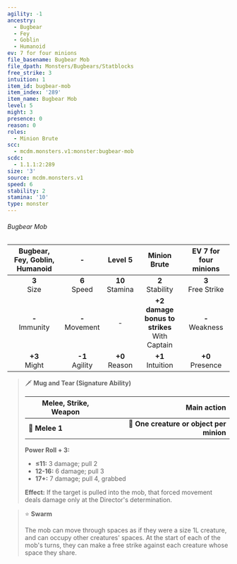 ```yaml
---
agility: -1
ancestry:
  - Bugbear
  - Fey
  - Goblin
  - Humanoid
ev: 7 for four minions
file_basename: Bugbear Mob
file_dpath: Monsters/Bugbears/Statblocks
free_strike: 3
intuition: 1
item_id: bugbear-mob
item_index: '289'
item_name: Bugbear Mob
level: 5
might: 3
presence: 0
reason: 0
roles:
  - Minion Brute
scc:
  - mcdm.monsters.v1:monster:bugbear-mob
scdc:
  - 1.1.1:2:289
size: '3'
source: mcdm.monsters.v1
speed: 6
stability: 2
stamina: '10'
type: monster
---
```


###### Bugbear Mob

| Bugbear, Fey, Goblin, Humanoid |          -          |       Level 5       |                   Minion Brute                   | EV 7 for four minions  |
| :----------------------------: | :-----------------: | :-----------------: | :----------------------------------------------: | :--------------------: |
|        **3**<br/> Size         |  **6**<br/> Speed   | **10**<br/> Stamina |               **2**<br/> Stability               | **3**<br/> Free Strike |
|      **-**<br/> Immunity       | **-**<br/> Movement |          -          | **+2 damage bonus to strikes**<br/> With Captain |  **-**<br/> Weakness   |
|       **+3**<br/> Might        | **-1**<br/> Agility | **+0**<br/> Reason  |              **+1**<br/> Intuition               |  **+0**<br/> Presence  |

<!-- -->
> 🗡 **Mug and Tear (Signature Ability)**
>
> | **Melee, Strike, Weapon** |                          **Main action** |
> | ------------------------- | ---------------------------------------: |
> | **📏 Melee 1**            | **🎯 One creature or object per minion** |
>
> **Power Roll + 3:**
>
> - **≤11:** 3 damage; pull 2
> - **12-16:** 6 damage; pull 3
> - **17+:** 7 damage; pull 4, grabbed
>
> **Effect:** If the target is pulled into the mob, that forced movement deals damage only at the Director's determination.

<!-- -->
> ⭐️ **Swarm**
>
> The mob can move through spaces as if they were a size 1L creature, and can occupy other creatures' spaces. At the start of each of the mob's turns, they can make a free strike against each creature whose space they share.
